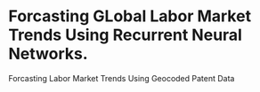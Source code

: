# Forcasting GLobal Labor Market Trends Using Recurrent Neural Networks. 
Forcasting Labor Market Trends Using Geocoded Patent Data
